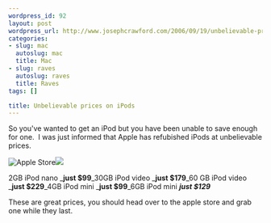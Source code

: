 ```yaml
--- 
wordpress_id: 92
layout: post
wordpress_url: http://www.josephcrawford.com/2006/09/19/unbelievable-prices-on-ipods/
categories: 
- slug: mac
  autoslug: mac
  title: Mac
- slug: raves
  autoslug: raves
  title: Raves
tags: []

title: Unbelievable prices on iPods
---
```


So you've wanted to get an iPod but you have been unable to save enough for one.  I was just informed that Apple has refubished iPods at unbelievable prices.

![Apple Store](http://afimages.apple.com/promos/486x60_ipod.gif)![](http://ad.linksynergy.com/fs-bin/show?id=7zjtbXxvHe8&bids=77305.10001639&type=4&subid=0)

2GB iPod nano _**just $99**_30GB iPod video _**just $179**_60 GB iPod video _**just $229**_4GB iPod mini _**just $99**_6GB iPod mini _**just $129**_

These are great prices, you should head over to the apple store and grab one while they last. 
